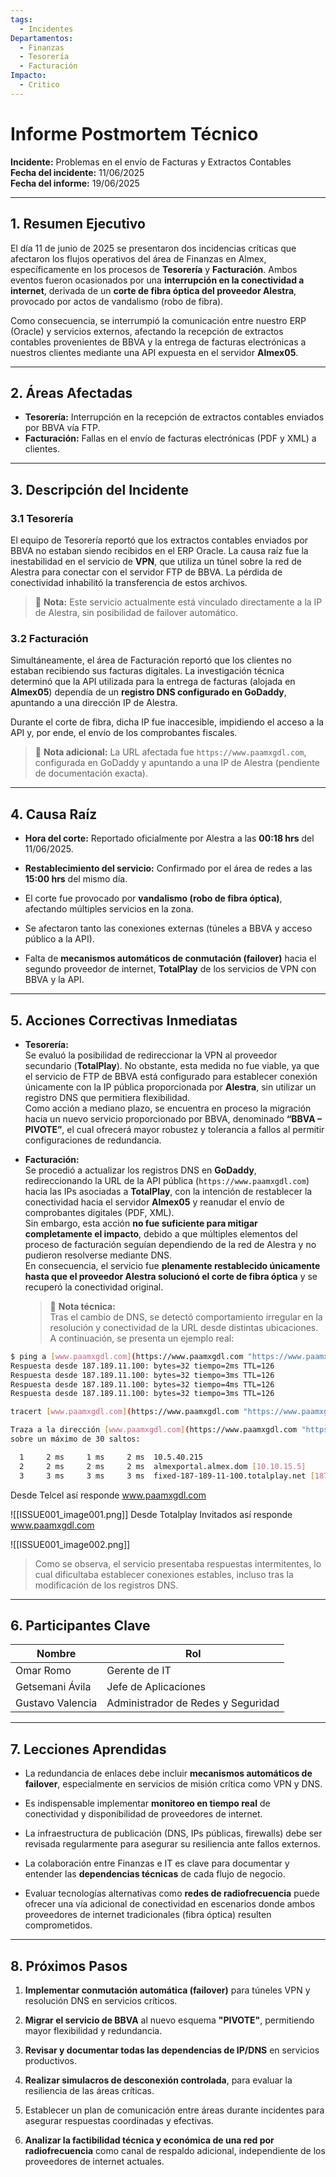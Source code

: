```yaml
---
tags:
  - Incidentes
Departamentos:
  - Finanzas
  - Tesorería
  - Facturación
Impacto:
  - Critico
---
```

# Informe Postmortem Técnico

**Incidente:** Problemas en el envío de Facturas y Extractos Contables  
**Fecha del incidente:** 11/06/2025  
**Fecha del informe:** 19/06/2025

---

## 1. Resumen Ejecutivo

El día 11 de junio de 2025 se presentaron dos incidencias críticas que afectaron los flujos operativos del área de Finanzas en Almex, específicamente en los procesos de **Tesorería** y **Facturación**. Ambos eventos fueron ocasionados por una **interrupción en la conectividad a internet**, derivada de un **corte de fibra óptica del proveedor Alestra**, provocado por actos de vandalismo (robo de fibra).

Como consecuencia, se interrumpió la comunicación entre nuestro ERP (Oracle) y servicios externos, afectando la recepción de extractos contables provenientes de BBVA y la entrega de facturas electrónicas a nuestros clientes mediante una API expuesta en el servidor **Almex05**.

---
## 2. Áreas Afectadas

- **Tesorería:** Interrupción en la recepción de extractos contables enviados por BBVA vía FTP.
- **Facturación:** Fallas en el envío de facturas electrónicas (PDF y XML) a clientes.

---

## 3. Descripción del Incidente

### 3.1 Tesorería

El equipo de Tesorería reportó que los extractos contables enviados por BBVA no estaban siendo recibidos en el ERP Oracle. La causa raíz fue la inestabilidad en el servicio de **VPN**, que utiliza un túnel sobre la red de Alestra para conectar con el servidor FTP de BBVA. La pérdida de conectividad inhabilitó la transferencia de estos archivos.

> 🔎 **Nota:** Este servicio actualmente está vinculado directamente a la IP de Alestra, sin posibilidad de failover automático.

### 3.2 Facturación

Simultáneamente, el área de Facturación reportó que los clientes no estaban recibiendo sus facturas digitales. La investigación técnica determinó que la API utilizada para la entrega de facturas (alojada en **Almex05**) dependía de un **registro DNS configurado en GoDaddy**, apuntando a una dirección IP de Alestra.

Durante el corte de fibra, dicha IP fue inaccesible, impidiendo el acceso a la API y, por ende, el envío de los comprobantes fiscales.

> 🔎 **Nota adicional:** La URL afectada fue `https://www.paamxgdl.com`, configurada en GoDaddy y apuntando a una IP de Alestra (pendiente de documentación exacta).

---

## 4. Causa Raíz

- **Hora del corte:** Reportado oficialmente por Alestra a las **00:18 hrs** del 11/06/2025.
    
- **Restablecimiento del servicio:** Confirmado por el área de redes a las **15:00 hrs** del mismo día.
    
- El corte fue provocado por **vandalismo (robo de fibra óptica)**, afectando múltiples servicios en la zona.
    
- Se afectaron tanto las conexiones externas (túneles a BBVA y acceso público a la API).
    
- Falta de **mecanismos automáticos de conmutación (failover)** hacia el segundo proveedor de internet, **TotalPlay** de los servicios de VPN con BBVA y la API.

---

## 5. Acciones Correctivas Inmediatas

- **Tesorería:**  
    Se evaluó la posibilidad de redireccionar la VPN al proveedor secundario (**TotalPlay**). No obstante, esta medida no fue viable, ya que el servicio de FTP de BBVA está configurado para establecer conexión únicamente con la IP pública proporcionada por **Alestra**, sin utilizar un registro DNS que permitiera flexibilidad.  
    Como acción a mediano plazo, se encuentra en proceso la migración hacia un nuevo servicio proporcionado por BBVA, denominado **“BBVA – PIVOTE”**, el cual ofrecerá mayor robustez y tolerancia a fallos al permitir configuraciones de redundancia.
    
- **Facturación:**  
    Se procedió a actualizar los registros DNS en **GoDaddy**, redireccionando la URL de la API pública (`https://www.paamxgdl.com`) hacia las IPs asociadas a **TotalPlay**, con la intención de restablecer la conectividad hacia el servidor **Almex05** y reanudar el envío de comprobantes digitales (PDF, XML).  
    Sin embargo, esta acción **no fue suficiente para mitigar completamente el impacto**, debido a que múltiples elementos del proceso de facturación seguían dependiendo de la red de Alestra y no pudieron resolverse mediante DNS.  
    En consecuencia, el servicio fue **plenamente restablecido únicamente hasta que el proveedor Alestra solucionó el corte de fibra óptica** y se recuperó la conectividad original.
    
    > 🔧 **Nota técnica:**  
    > Tras el cambio de DNS, se detectó comportamiento irregular en la resolución y conectividad de la URL desde distintas ubicaciones. A continuación, se presenta un ejemplo real:
    

``` bash
$ ping a [www.paamxgdl.com](https://www.paamxgdl.com "https://www.paamxgdl.com/") [187.189.11.100] con 32 bytes de datos:  
Respuesta desde 187.189.11.100: bytes=32 tiempo=2ms TTL=126  
Respuesta desde 187.189.11.100: bytes=32 tiempo=3ms TTL=126  
Respuesta desde 187.189.11.100: bytes=32 tiempo=4ms TTL=126  
Respuesta desde 187.189.11.100: bytes=32 tiempo=3ms TTL=126
```

``` bash
tracert [www.paamxgdl.com](https://www.paamxgdl.com "https://www.paamxgdl.com/")

Traza a la dirección [www.paamxgdl.com](https://www.paamxgdl.com "https://www.paamxgdl.com/") [187.189.11.100]  
sobre un máximo de 30 saltos:

  1     2 ms     1 ms     2 ms  10.5.40.215  
  2     2 ms     2 ms     2 ms  almexportal.almex.dom [10.10.15.5]  
  3     3 ms     3 ms     3 ms  fixed-187-189-11-100.totalplay.net [187.189.11.100]
```

Desde Telcel así responde www.paamxgdl.com

![[ISSUE001_image001.png]]
Desde Totalplay Invitados así responde www.paamxgdl.com

![[ISSUE001_image002.png]]

> Como se observa, el servicio presentaba respuestas intermitentes, lo cual dificultaba establecer conexiones estables, incluso tras la modificación de los registros DNS.

---

## 6. Participantes Clave

| Nombre           | Rol                                |
| ---------------- | ---------------------------------- |
| Omar Romo        | Gerente de IT                      |
| Getsemani Ávila  | Jefe de Aplicaciones               |
| Gustavo Valencia | Administrador de Redes y Seguridad |

---

## 7. Lecciones Aprendidas

- La redundancia de enlaces debe incluir **mecanismos automáticos de failover**, especialmente en servicios de misión crítica como VPN y DNS.
    
- Es indispensable implementar **monitoreo en tiempo real** de conectividad y disponibilidad de proveedores de internet.
    
- La infraestructura de publicación (DNS, IPs públicas, firewalls) debe ser revisada regularmente para asegurar su resiliencia ante fallos externos.
    
- La colaboración entre Finanzas e IT es clave para documentar y entender las **dependencias técnicas** de cada flujo de negocio.
    
- Evaluar tecnologías alternativas como **redes de radiofrecuencia** puede ofrecer una vía adicional de conectividad en escenarios donde ambos proveedores de internet tradicionales (fibra óptica) resulten comprometidos.

---

## 8. Próximos Pasos

1. **Implementar conmutación automática (failover)** para túneles VPN y resolución DNS en servicios críticos.
    
2. **Migrar el servicio de BBVA** al nuevo esquema **"PIVOTE"**, permitiendo mayor flexibilidad y redundancia.
    
3. **Revisar y documentar todas las dependencias de IP/DNS** en servicios productivos.
    
4. **Realizar simulacros de desconexión controlada**, para evaluar la resiliencia de las áreas críticas.
    
5. Establecer un plan de comunicación entre áreas durante incidentes para asegurar respuestas coordinadas y efectivas.
    
6. **Analizar la factibilidad técnica y económica de una red por radiofrecuencia** como canal de respaldo adicional, independiente de los proveedores de internet actuales.
